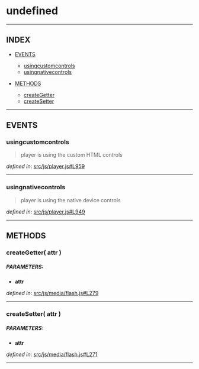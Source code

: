 <!-- GENERATED FROM SOURCE -->

# undefined


---

## INDEX

- [EVENTS](#events)
  - [usingcustomcontrols](#usingcustomcontrols)
  - [usingnativecontrols](#usingnativecontrols)

- [METHODS](#methods)
  - [createGetter](#creategetter-attr-)
  - [createSetter](#createsetter-attr-)

---

## EVENTS

### usingcustomcontrols
> player is using the custom HTML controls

_defined in_: [src/js/player.js#L959](https://github.com/videojs/video.js/blob/master/src/js/player.js#L959)

---

### usingnativecontrols
> player is using the native device controls

_defined in_: [src/js/player.js#L949](https://github.com/videojs/video.js/blob/master/src/js/player.js#L949)

---

## METHODS

### createGetter( attr )

##### PARAMETERS: 
* __attr__ 

_defined in_: [src/js/media/flash.js#L279](https://github.com/videojs/video.js/blob/master/src/js/media/flash.js#L279)

---

### createSetter( attr )

##### PARAMETERS: 
* __attr__ 

_defined in_: [src/js/media/flash.js#L271](https://github.com/videojs/video.js/blob/master/src/js/media/flash.js#L271)

---


